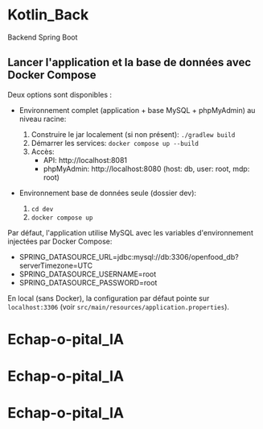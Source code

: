 # Kotlin_Back

Backend Spring Boot

## Lancer l'application et la base de données avec Docker Compose
Deux options sont disponibles :

- Environnement complet (application + base MySQL + phpMyAdmin) au niveau racine:
  1. Construire le jar localement (si non présent): `./gradlew build`
  2. Démarrer les services: `docker compose up --build`
  3. Accès:
     - API: http://localhost:8081
     - phpMyAdmin: http://localhost:8080 (host: db, user: root, mdp: root)

- Environnement base de données seule (dossier dev):
  1. `cd dev`
  2. `docker compose up`

Par défaut, l'application utilise MySQL avec les variables d'environnement injectées par Docker Compose:
- SPRING_DATASOURCE_URL=jdbc:mysql://db:3306/openfood_db?serverTimezone=UTC
- SPRING_DATASOURCE_USERNAME=root
- SPRING_DATASOURCE_PASSWORD=root

En local (sans Docker), la configuration par défaut pointe sur `localhost:3306` (voir `src/main/resources/application.properties`).
# Echap-o-pital_IA
# Echap-o-pital_IA
# Echap-o-pital_IA
